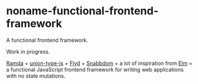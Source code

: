 # noname-functional-frontend-framework
A functional frontend framework.

Work in progress.

[Ramda](http://ramdajs.com/) +
[union-type-js](https://github.com/paldepind/union-type-js) +
[Flyd](https://github.com/paldepind/flyd) +
[Snabbdom](https://github.com/paldepind/snabbdom) + a lot of inspiration from
[Elm](http://elm-lang.org/) = a functional JavaScript frontend framework for
writing web applications with no state mutations.

